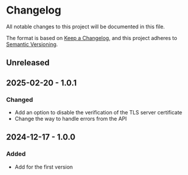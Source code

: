 # Changelog

All notable changes to this project will be documented in this file.

The format is based on [Keep a Changelog](https://keepachangelog.com/en/1.0.0/),
and this project adheres to [Semantic Versioning](https://semver.org/spec/v2.0.0.html).

## Unreleased

## 2025-02-20 - 1.0.1

### Changed

- Add an option to disable the verification of the TLS server certificate
- Change the way to handle errors from the API

## 2024-12-17 - 1.0.0

### Added

- Add for the first version
